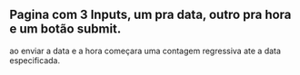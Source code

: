 ## Pagina com 3 Inputs, um pra data, outro pra hora e um botão submit.

ao enviar a data e a hora começara uma contagem regressiva ate a data especificada.
